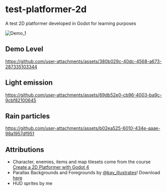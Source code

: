 # test-platformer-2d
 A test 2D platformer developed in Godot for learning purposes

![Demo_1](https://github.com/user-attachments/assets/aec2678b-6d6b-4816-8cc8-49cd1da52d6b)

## Demo Level
https://github.com/user-attachments/assets/380b029c-40dc-4568-a673-287335103344

## Light emission
https://github.com/user-attachments/assets/69db52e0-cb96-4003-ba9c-9cbf82100645

## Rain particles
https://github.com/user-attachments/assets/b02ea525-6010-434e-aaae-98a1957df951

## Attributions
- Character, enemies, items and map tilesets come from the course [Create a 2D Platformer with Godot 4](https://academy.zenva.com/course/create-a-2d-platformer-with-godot-4/)
- Parallax Backgrounds and Foregrounds by [@kay_illustrates](https://x.com/kay_illustrates)! Download [here](https://kayillustrations.itch.io/parallax-sunset-mountains?download)
- HUD sprites by me
